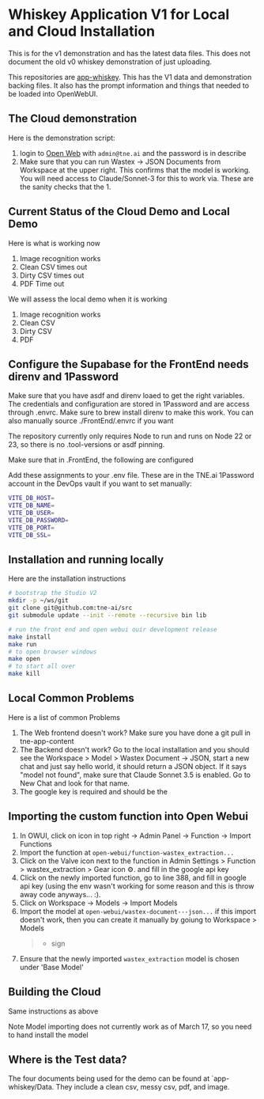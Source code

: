 # Whiskey Application V1 for Local and Cloud Installation

This is for the v1 demonstration and has the latest data files. This does not
document the old v0 whiskey demonstration of just uploading.

This repositories are [app-whiskey](https://github.com/tne-ai/app-whiskey). This
has the V1 data and demonstration backing files. It also has the prompt
information and things that needed to be loaded into OpenWebUI.

## The Cloud demonstration

Here is the demonstration script:

1. login to [Open Web](https://open-webui.dev.tne.ai) with `admin@tne.ai` and
   the password is in describe
1. Make sure that you can run Wastex -> JSON Documents from Workspace at the
   upper right. This confirms that the model is working. You will need access to
   Claude/Sonnet-3 for this to work via. These are the sanity checks that the 1.

## Current Status of the Cloud Demo and Local Demo

Here is what is working now

1. Image recognition works
1. Clean CSV times out
1. Dirty CSV times out
1. PDF Time out

We will assess the local demo when it is working

1. Image recognition works
1. Clean CSV
1. Dirty CSV
1. PDF

## Configure the Supabase for the FrontEnd needs direnv and 1Password

Make sure that you have asdf and direnv loaed to get the right variables. The
credentials and configuration are stored in 1Password and are access through
.envrc. Make sure to brew install direnv to make this work. You can also
manually source ./FrontEnd/.envrc if you want

The repository currently only requires Node to run and runs on Node 22 or 23, so
there is no .tool-versions or asdf pinning.

Make sure that in .FrontEnd, the following are configured

Add these assignments to your .env file. These are in the TNE.ai 1Password
account in the DevOps vault if you want to set manually:

```sh
VITE_DB_HOST=
VITE_DB_NAME=
VITE_DB_USER=
VITE_DB_PASSWORD=
VITE_DB_PORT=
VITE_DB_SSL=
```

## Installation and running locally

Here are the installation instructions

```sh
# bootstrap the Studio V2
mkdir -p ~/ws/git
git clone git@github.com:tne-ai/src
git submodule update --init --remote --recursive bin lib

# run the front end and open webui ouir development release
make install
make run
# to open browser windows
make open
# to start all over
make kill
```

## Local Common Problems

Here is a list of common Problems

1. The Web frontend doesn't work? Make sure you have done a git pull in
   tne-app-content
1. The Backend doesn't work? Go to the local installation and you should see the
   Workspace > Model > Wastex Document -> JSON, start a new chat and just say
   hello world, it should return a JSON object. If it says "model not found", make
   sure that Claude Sonnet 3.5 is enabled. Go to New Chat and look for that name.
1. The google key is required and should be the

## Importing the custom function into Open Webui

1. In OWUI, click on icon in top right -> Admin Panel -> Function -> Import Functions
2. Import the function at `open-webui/function-wastex_extraction...`
3. Click on the Valve icon next to the function in Admin Settings > Function >
   wastex_extraction > Gear icon ⚙️. and fill in the google api
   key
4. Click on the newly imported function, go to line 388, and fill in google api
   key (using the env wasn't working for some reason and this is throw away code
   anyways... :).
5. Click on Workspace -> Models -> Import Models
6. Import the model at `open-webui/wastex-document---json...` if this import
   doesn't work, then you can create it manually by goiung to Workspace > Models
   > - sign
7. Ensure that the newly imported `wastex_extraction` model is chosen under
   'Base Model'

## Building the Cloud

Same instructions as above

Note Model importing does not currently work as of March 17, so you need to hand
install the model

## Where is the Test data?

The four documents being used for the demo can be found at `app-whiskey/Data.
They include a clean csv, messy csv, pdf, and image.



```

```
